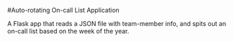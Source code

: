 #Auto-rotating On-call List Application

A Flask app that reads a JSON file with team-member info, and spits out an on-call list based on the week of the year. 


